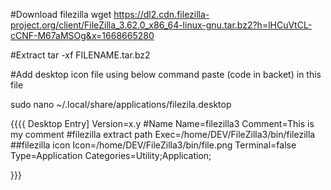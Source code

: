 #Download filezilla
wget https://dl2.cdn.filezilla-project.org/client/FileZilla_3.62.0_x86_64-linux-gnu.tar.bz2?h=lHCuVtCL-cCNF-M67aMSOg&x=1668665280

#Extract
tar -xf FILENAME.tar.bz2




#Add desktop icon file using below command paste (code in backet) in this file 

sudo nano ~/.local/share/applications/filezila.desktop

{{{{ 
Desktop Entry]
Version=x.y
#Name 
Name=filezilla3
Comment=This is my comment
#filezilla extract path 
Exec=/home/DEV/FileZilla3/bin/filezilla
##filezilla icon 
Icon=/home/DEV/FileZilla3/bin/file.png
Terminal=false
Type=Application
Categories=Utility;Application;

}}}



